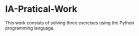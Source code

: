 # IA-Pratical-Work

This work consists of solving three exercises using the Python programming language.
